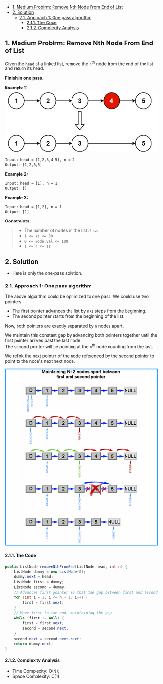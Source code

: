 <!-- TOC -->

- [1. Medium Problrm: Remove Nth Node From End of List](#1-medium-problrm-remove-nth-node-from-end-of-list)
- [2. Solution](#2-solution)
  - [2.1. Approach 1: One pass algorithm](#21-approach-1-one-pass-algorithm)
    - [2.1.1. The Code](#211-the-code)
    - [2.1.2. Complexity Analysis](#212-complexity-analysis)

<!-- /TOC -->

## 1. Medium Problrm: Remove Nth Node From End of List
Given the `head` of a linked list, remove the n<sup>th</sup> node from the end of the list and return its head.  

**Finish in one pass.**

**Example 1:**  
![pic](../99.images/2020-12-01-16-53-41.png)  
```
Input: head = [1,2,3,4,5], n = 2
Output: [1,2,3,5]
```
**Example 2:**  
```
Input: head = [1], n = 1
Output: []
```
**Example 3:**  
```
Input: head = [1,2], n = 1
Output: [1]
```

**Constraints:**  

>- The number of nodes in the list is `sz`.  
>- `1 <= sz <= 30`  
>- `0 <= Node.val <= 100`  
>- `1 <= n <= sz`  

## 2. Solution
- Here is only the one-pass solution.

### 2.1. Approach 1: One pass algorithm
The above algorithm could be optimized to one pass. We could use two pointers. 
- The first pointer advances the list by `n+1` steps from the beginning. 
- The second pointer starts from the beginning of the list.   
  
Now, both pointers are exactly separated by `n` nodes apart.  

We maintain this constant gap by advancing both pointers together until the first pointer arrives past the last node.  
The second pointer will be pointing at the n<sup>th</sup> node counting from the last. 

We relink the next pointer of the node referenced by the second pointer to point to the node's next next node.  

![pic](../99.images/2020-12-01-17-02-16.png)  

#### 2.1.1. The Code
```java
public ListNode removeNthFromEnd(ListNode head, int n) {
    ListNode dummy = new ListNode(0);
    dummy.next = head;
    ListNode first = dummy;
    ListNode second = dummy;
    // Advances first pointer so that the gap between first and second is n nodes apart
    for (int i = 1; i <= n + 1; i++) {
        first = first.next;
    }
    // Move first to the end, maintaining the gap
    while (first != null) {
        first = first.next;
        second = second.next;
    }
    second.next = second.next.next;
    return dummy.next;
}
```

#### 2.1.2. Complexity Analysis
- Time Complexity: O(N);
- Space Complexity: O(1).